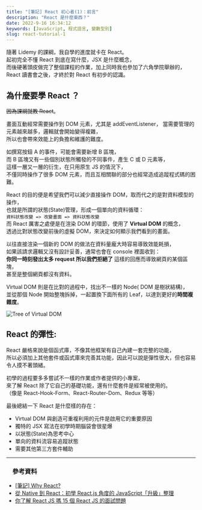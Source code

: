 ```yaml
---
title: "[筆記] React 初心者(1)：前言"
description: "React 是什麼東西？"
date: 2022-9-16 16:34:12
keywords: [JavaScript, 程式語言, 變數型別]
slug: react-tutorial-1
---
```


隨著 Lidemy 的課綱，我自學的進度就卡在 React。  
起初完全不懂 React 到底在寫什麼，JSX 是什麼概念，  
而後硬著頭皮做完了整個課程的作業，加上同時我也參加了六角學院舉辦的，  
React 讀書會之後，才終於對 React 有初步的認識。

## 為什麼要學 React ？

~~因為課綱就教 React~~。

畫面互動經常需要操作到 DOM 元素，尤其是 addEventListener，
當需要管理的元素越來越多，邏輯就會開始變得複雜，  
所以也會帶來效能上的負擔和維護的難度。

如撰寫按鈕 A 的事件，可能會需要新增 B 區塊，  
而 B 區塊又有一些個別狀態所觸發的不同事件，產生 C 或 D 元素等，  
這樣一層又一層的衍生，在只用原生 JS 的情況下，  
不僅同時操作了很多 DOM 元素，而且互相關聯的部分也經常造成追蹤程式碼的困難。

React 的目的便是希望我們可以減少直接操作 DOM，取而代之的是對資料模型的操作，  
也就是所謂的狀態(State)管理，形成一個單向的資料循環：  
`資料狀態改變 => 改變畫面 => 資料狀態改變 `  
而 React 厲害之處便是在渲染 DOM 的環節，使用了 **Virtual DOM** 的概念，  
透過比對狀態改變前後的虛擬 DOM，來決定如何顯示我們看到的畫面。

以往直接渲染一個新的 DOM 的做法在資料量龐大時容易導致效能耗損，  
如果該請求邏輯又沒有設計妥善，通常也會在 console 裡面收到：  
**你同一時刻發出太多 request 所以我們拒絕了** 這樣的回應而導致網頁的某個區塊，  
甚至是整個網頁都沒有資料。

Virtual DOM 則是在比對的過程中，找出不一樣的 Node( DOM 是樹狀結構)，  
並從那個 Node 開始整塊拆掉，一起置換下面所有的 Leaf，以達到更好的**時間複雜度**。

![Tree of Virtual DOM](https://i1.wp.com/programmingwithmosh.com/wp-content/uploads/2018/11/lnrn_0201.png)

## React 的彈性:

React 嚴格來說是個函式庫，不像其他框架有自己內建一套完整的功能，  
所以必須加上其他套件或函式庫來完善其功能，因此可以說是彈性很大，但也容易令人摸不著頭緒。

初學的過程要多多嘗試不一樣的作業或作者提供的小專案，  
來了解 React 除了它自己的基礎功能，還有什麼套件是經常被使用的。  
（像是 React-Hook-Form、React-Router-Dom、Redux 等等）

最後總結一下 React 是什麼樣的存在：

- Virtual DOM 與創造可重複利用的元件是啟用它的重要原因
- 獨特的 JSX 寫法在初學時期腦袋會很星爆
- 以狀態(State)為思考中心
- 單向的資料流容易追蹤狀態
- 需要其他第三方套件輔助

---

### 　參考資料

- [[筆記] Why React?](https://medium.com/%E9%BA%A5%E5%85%8B%E7%9A%84%E5%8D%8A%E8%B7%AF%E5%87%BA%E5%AE%B6%E7%AD%86%E8%A8%98/%E7%AD%86%E8%A8%98-why-react-424f2abaf9a2)
- [從 Native 到 React：初學 React.js 角度的 JavaScript「升級」整理](https://hackmd.io/@BOBYZH/H1JqsfYg9)
- [你了解 React JS 嗎 15 個 React JS 的面試問題](https://linyencheng.github.io/2021/05/07/react-interview-questions/#React-%E6%9C%89%E4%BB%80%E9%BA%BC%E7%BC%BA%E9%BB%9E%E5%92%8C%E9%99%90%E5%88%B6)

